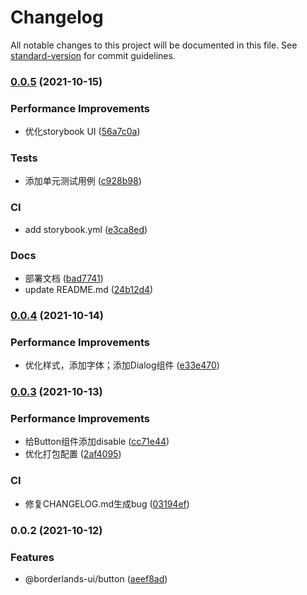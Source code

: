 # Changelog

All notable changes to this project will be documented in this file. See [standard-version](https://github.com/conventional-changelog/standard-version) for commit guidelines.

### [0.0.5](https://github.com/mrrs878/borderlands3-ui/compare/v0.0.4...v0.0.5) (2021-10-15)


### Performance Improvements

* 优化storybook UI ([56a7c0a](https://github.com/mrrs878/borderlands3-ui/commit/56a7c0a608583d2ebef5e4d483e62739ea2c769b))


### Tests

* 添加单元测试用例 ([c928b98](https://github.com/mrrs878/borderlands3-ui/commit/c928b9862ba710de02746632947896f349976d67))


### CI

* add storybook.yml ([e3ca8ed](https://github.com/mrrs878/borderlands3-ui/commit/e3ca8eddc9df25af77697473f9b09447221c5b26))


### Docs

* 部署文档 ([bad7741](https://github.com/mrrs878/borderlands3-ui/commit/bad77414bc5eb5ab0b87792e1b764f9c34600ecc))
* update README.md ([24b12d4](https://github.com/mrrs878/borderlands3-ui/commit/24b12d4c8dcb7692659a96c20334290e672ba448))

### [0.0.4](https://github.com/mrrs878/borderlands3-ui/compare/v0.0.3...v0.0.4) (2021-10-14)


### Performance Improvements

* 优化样式，添加字体；添加Dialog组件 ([e33e470](https://github.com/mrrs878/borderlands3-ui/commit/e33e470d9562bf87feaddfc446e30d7b72c3f593))

### [0.0.3](https://github.com/mrrs878/borderlands3-ui/compare/v0.0.2...v0.0.3) (2021-10-13)


### Performance Improvements

* 给Button组件添加disable ([cc71e44](https://github.com/mrrs878/borderlands3-ui/commit/cc71e44db7d82a5f6e0c91d32edede35dc4210a5))
* 优化打包配置 ([2af4095](https://github.com/mrrs878/borderlands3-ui/commit/2af40952df52aef91096a990a05b7709da65f010))


### CI

* 修复CHANGELOG.md生成bug ([03194ef](https://github.com/mrrs878/borderlands3-ui/commit/03194ef966263abdf29542cbd3ed206709c1f78c))

### 0.0.2 (2021-10-12)


### Features

* @borderlands-ui/button ([aeef8ad](https://github.com/mrrs878/borderlands3-ui/commit/aeef8ad0a24baf13f6d88c5497a65a4147a30afa))
